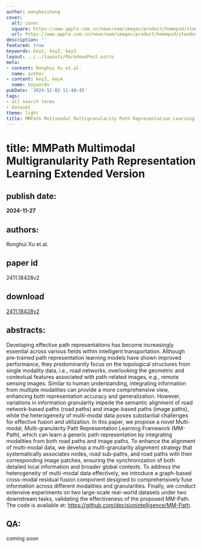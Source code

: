 ```yaml
---
author: wanghaisheng
cover:
  alt: cover
  square: https://www.apple.com.cn/newsroom/images/product/homepod/standard/Apple-HomePod-hero-230118_big.jpg.large_2x.jpg
  url: https://www.apple.com.cn/newsroom/images/product/homepod/standard/Apple-HomePod-hero-230118_big.jpg.large_2x.jpg
description: ''
featured: true
keywords: key1, key2, key3
layout: ../../layouts/MarkdownPost.astro
meta:
- content: Ronghui Xu et.al.
  name: author
- content: key3, key4
  name: keywords
pubDate: '2024-12-02 11:40:45'
tags:
- all search terms
- dataset
theme: light
title: MMPath Multimodal Multigranularity Path Representation Learning Extended Version
---
```


# title: MMPath Multimodal Multigranularity Path Representation Learning Extended Version 
## publish date: 
**2024-11-27** 
## authors: 
  Ronghui Xu et.al. 
## paper id
2411.18428v2
## download
[2411.18428v2](http://arxiv.org/abs/2411.18428v2)
## abstracts:
Developing effective path representations has become increasingly essential across various fields within intelligent transportation. Although pre-trained path representation learning models have shown improved performance, they predominantly focus on the topological structures from single modality data, i.e., road networks, overlooking the geometric and contextual features associated with path-related images, e.g., remote sensing images. Similar to human understanding, integrating information from multiple modalities can provide a more comprehensive view, enhancing both representation accuracy and generalization. However, variations in information granularity impede the semantic alignment of road network-based paths (road paths) and image-based paths (image paths), while the heterogeneity of multi-modal data poses substantial challenges for effective fusion and utilization. In this paper, we propose a novel Multi-modal, Multi-granularity Path Representation Learning Framework (MM-Path), which can learn a generic path representation by integrating modalities from both road paths and image paths. To enhance the alignment of multi-modal data, we develop a multi-granularity alignment strategy that systematically associates nodes, road sub-paths, and road paths with their corresponding image patches, ensuring the synchronization of both detailed local information and broader global contexts. To address the heterogeneity of multi-modal data effectively, we introduce a graph-based cross-modal residual fusion component designed to comprehensively fuse information across different modalities and granularities. Finally, we conduct extensive experiments on two large-scale real-world datasets under two downstream tasks, validating the effectiveness of the proposed MM-Path. The code is available at: https://github.com/decisionintelligence/MM-Path.
## QA:
coming soon
